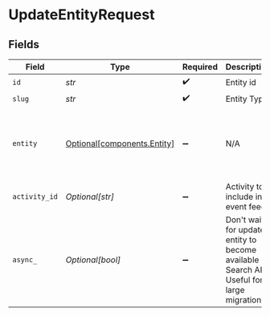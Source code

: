 # UpdateEntityRequest


## Fields

| Field                                                                                                                                                                                                                                                                                                                   | Type                                                                                                                                                                                                                                                                                                                    | Required                                                                                                                                                                                                                                                                                                                | Description                                                                                                                                                                                                                                                                                                             | Example                                                                                                                                                                                                                                                                                                                 |
| ----------------------------------------------------------------------------------------------------------------------------------------------------------------------------------------------------------------------------------------------------------------------------------------------------------------------- | ----------------------------------------------------------------------------------------------------------------------------------------------------------------------------------------------------------------------------------------------------------------------------------------------------------------------- | ----------------------------------------------------------------------------------------------------------------------------------------------------------------------------------------------------------------------------------------------------------------------------------------------------------------------- | ----------------------------------------------------------------------------------------------------------------------------------------------------------------------------------------------------------------------------------------------------------------------------------------------------------------------- | ----------------------------------------------------------------------------------------------------------------------------------------------------------------------------------------------------------------------------------------------------------------------------------------------------------------------- |
| `id`                                                                                                                                                                                                                                                                                                                    | *str*                                                                                                                                                                                                                                                                                                                   | :heavy_check_mark:                                                                                                                                                                                                                                                                                                      | Entity id                                                                                                                                                                                                                                                                                                               |                                                                                                                                                                                                                                                                                                                         |
| `slug`                                                                                                                                                                                                                                                                                                                  | *str*                                                                                                                                                                                                                                                                                                                   | :heavy_check_mark:                                                                                                                                                                                                                                                                                                      | Entity Type                                                                                                                                                                                                                                                                                                             | contact                                                                                                                                                                                                                                                                                                                 |
| `entity`                                                                                                                                                                                                                                                                                                                | [Optional[components.Entity]](../../models/components/entity.md)                                                                                                                                                                                                                                                        | :heavy_minus_sign:                                                                                                                                                                                                                                                                                                      | N/A                                                                                                                                                                                                                                                                                                                     | {"_id":"3fa85f64-5717-4562-b3fc-2c963f66afa6","_org":"123","_owners":[{"org_id":"123","user_id":"123"}],"_schema":"contact","_tags":["example","mock"],"_created_at":"2021-02-09T12:41:43.662Z","_updated_at":"2021-02-09T12:41:43.662Z","_acl":{"view":["org:456","org:789"],"edit":["org:456"],"delete":["org:456"]}} |
| `activity_id`                                                                                                                                                                                                                                                                                                           | *Optional[str]*                                                                                                                                                                                                                                                                                                         | :heavy_minus_sign:                                                                                                                                                                                                                                                                                                      | Activity to include in event feed                                                                                                                                                                                                                                                                                       | 01F130Q52Q6MWSNS8N2AVXV4JN                                                                                                                                                                                                                                                                                              |
| `async_`                                                                                                                                                                                                                                                                                                                | *Optional[bool]*                                                                                                                                                                                                                                                                                                        | :heavy_minus_sign:                                                                                                                                                                                                                                                                                                      | Don't wait for updated entity to become available in Search API. Useful for large migrations                                                                                                                                                                                                                            |                                                                                                                                                                                                                                                                                                                         |